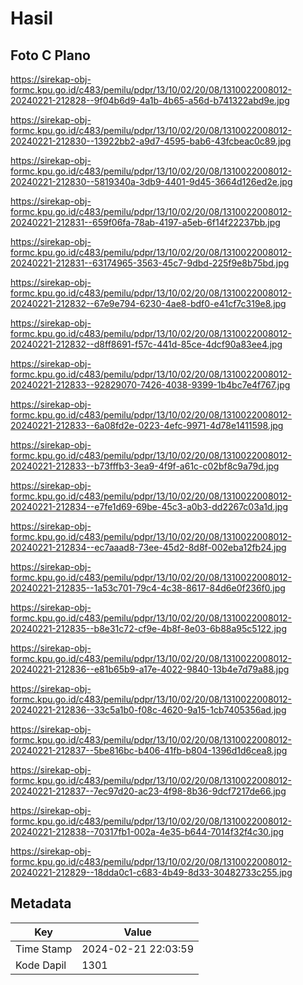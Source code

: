 # Hasil

## Foto C Plano

https://sirekap-obj-formc.kpu.go.id/c483/pemilu/pdpr/13/10/02/20/08/1310022008012-20240221-212828--9f04b6d9-4a1b-4b65-a56d-b741322abd9e.jpg

https://sirekap-obj-formc.kpu.go.id/c483/pemilu/pdpr/13/10/02/20/08/1310022008012-20240221-212830--13922bb2-a9d7-4595-bab6-43fcbeac0c89.jpg

https://sirekap-obj-formc.kpu.go.id/c483/pemilu/pdpr/13/10/02/20/08/1310022008012-20240221-212830--5819340a-3db9-4401-9d45-3664d126ed2e.jpg

https://sirekap-obj-formc.kpu.go.id/c483/pemilu/pdpr/13/10/02/20/08/1310022008012-20240221-212831--659f06fa-78ab-4197-a5eb-6f14f22237bb.jpg

https://sirekap-obj-formc.kpu.go.id/c483/pemilu/pdpr/13/10/02/20/08/1310022008012-20240221-212831--63174965-3563-45c7-9dbd-225f9e8b75bd.jpg

https://sirekap-obj-formc.kpu.go.id/c483/pemilu/pdpr/13/10/02/20/08/1310022008012-20240221-212832--67e9e794-6230-4ae8-bdf0-e41cf7c319e8.jpg

https://sirekap-obj-formc.kpu.go.id/c483/pemilu/pdpr/13/10/02/20/08/1310022008012-20240221-212832--d8ff8691-f57c-441d-85ce-4dcf90a83ee4.jpg

https://sirekap-obj-formc.kpu.go.id/c483/pemilu/pdpr/13/10/02/20/08/1310022008012-20240221-212833--92829070-7426-4038-9399-1b4bc7e4f767.jpg

https://sirekap-obj-formc.kpu.go.id/c483/pemilu/pdpr/13/10/02/20/08/1310022008012-20240221-212833--6a08fd2e-0223-4efc-9971-4d78e1411598.jpg

https://sirekap-obj-formc.kpu.go.id/c483/pemilu/pdpr/13/10/02/20/08/1310022008012-20240221-212833--b73fffb3-3ea9-4f9f-a61c-c02bf8c9a79d.jpg

https://sirekap-obj-formc.kpu.go.id/c483/pemilu/pdpr/13/10/02/20/08/1310022008012-20240221-212834--e7fe1d69-69be-45c3-a0b3-dd2267c03a1d.jpg

https://sirekap-obj-formc.kpu.go.id/c483/pemilu/pdpr/13/10/02/20/08/1310022008012-20240221-212834--ec7aaad8-73ee-45d2-8d8f-002eba12fb24.jpg

https://sirekap-obj-formc.kpu.go.id/c483/pemilu/pdpr/13/10/02/20/08/1310022008012-20240221-212835--1a53c701-79c4-4c38-8617-84d6e0f236f0.jpg

https://sirekap-obj-formc.kpu.go.id/c483/pemilu/pdpr/13/10/02/20/08/1310022008012-20240221-212835--b8e31c72-cf9e-4b8f-8e03-6b88a95c5122.jpg

https://sirekap-obj-formc.kpu.go.id/c483/pemilu/pdpr/13/10/02/20/08/1310022008012-20240221-212836--e81b65b9-a17e-4022-9840-13b4e7d79a88.jpg

https://sirekap-obj-formc.kpu.go.id/c483/pemilu/pdpr/13/10/02/20/08/1310022008012-20240221-212836--33c5a1b0-f08c-4620-9a15-1cb7405356ad.jpg

https://sirekap-obj-formc.kpu.go.id/c483/pemilu/pdpr/13/10/02/20/08/1310022008012-20240221-212837--5be816bc-b406-41fb-b804-1396d1d6cea8.jpg

https://sirekap-obj-formc.kpu.go.id/c483/pemilu/pdpr/13/10/02/20/08/1310022008012-20240221-212837--7ec97d20-ac23-4f98-8b36-9dcf7217de66.jpg

https://sirekap-obj-formc.kpu.go.id/c483/pemilu/pdpr/13/10/02/20/08/1310022008012-20240221-212838--70317fb1-002a-4e35-b644-7014f32f4c30.jpg

https://sirekap-obj-formc.kpu.go.id/c483/pemilu/pdpr/13/10/02/20/08/1310022008012-20240221-212829--18dda0c1-c683-4b49-8d33-30482733c255.jpg


## Metadata

| Key        | Value               |
| ---------- | ------------------- |
| Time Stamp | 2024-02-21 22:03:59 |
| Kode Dapil | 1301                |



